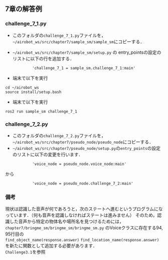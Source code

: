 ## 7章の解答例
### challenge_7_1.py
- このフォルダの```challenge_7_1.py```ファイルを，```~/airobot_ws/src/chapter7/sample_sm/sample_sm```にコピーする．

- ```~/airobot_ws/src/chapter7/sample_sm/setup.py``` の entry_pointsの設定のリストに以下の行を追加する．
```
            'challenge_7_1 = sample_sm.challenge_7_1:main'
```

- 端末で以下を実行
```
cd ~/airobot_ws
source install/setup.bash
```

- 端末で以下を実行
```
ros2 run sample_sm challenge_7_1
```

### challenge_7_2.py
- このフォルダの```challenge_7_2.py```ファイルを，```~/airobot_ws/src/chapter7/pseudo_node/pseudo_node```にコピーする．
- ```~/airobot_ws/src/chapter7/pseudo_node/setup.py```の```entry_points```の設定のリストに以下の変更を行います．
```
            'voice_node = pseudo_node.voice_node:main'
```
から
```
            'voice_node = pseudo_node.challenge_7_2:main'
``` 

### 備考
現状は認識した音声が何であろうと，次のステートへ進むというプログラムになっています．（何も音声を認識しなければステートは進みません）
そのため，認識した音声から特定の物体名や場所名を見つけるためには，
```chapter7/bringme_sm/bringme_sm/bringme_sm.py```
のVoiceクラスに存在する94, 95行目の  
```find_object_name(response.answer)```
```find_location_name(response.answer)```
を新たに関数として追加する必要があります．  
```Challenge3.1```を参照
